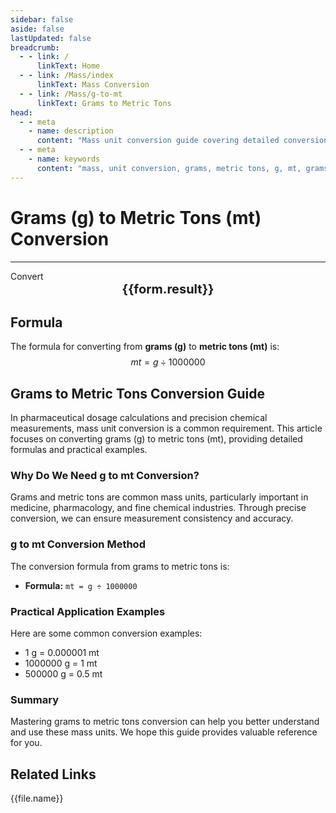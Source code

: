 ```yaml
---
sidebar: false
aside: false
lastUpdated: false
breadcrumb:
  - - link: /
      linkText: Home
  - - link: /Mass/index
      linkText: Mass Conversion
  - - link: /Mass/g-to-mt
      linkText: Grams to Metric Tons
head:
  - - meta
    - name: description
      content: "Mass unit conversion guide covering detailed conversion formulas and explanations from grams (g) to metric tons (mt)."
  - - meta
    - name: keywords
      content: "mass, unit conversion, grams, metric tons, g, mt, grams to metric tons, mass conversion guide"
---
```

# Grams (g) to Metric Tons (mt) Conversion
---
<script setup>
import { onMounted, reactive, inject, ref } from 'vue'
import { NButton, NForm, NFormItem, NInput, NInputNumber, NSelect, NCard, useMessage,NGrid ,NGi } from 'naive-ui'
import { defineClientComponent } from 'vitepress'
import { Mass } from '../files';

const convert = inject('convert')

const form = reactive({
  number: null,
  result: '',
})

const convertHandler = () => {
  if (form.number !== null && !isNaN(form.number)) {
    const convertedValue = parseFloat(form.number) / 1000000
    form.result = `${form.number}g = ${convertedValue.toFixed(6)}mt`
  } else {
    form.result = 'Please enter a valid number.'
  }
}
</script>

<n-form size="large" :model="form">
  <n-form-item label="Grams (g)">
    <n-input-number v-model:value="form.number" placeholder="Enter grams" style="width: 100%" />
  </n-form-item>
  <n-form-item>
    <n-button type="info" @click="convertHandler" block>Convert</n-button>
  </n-form-item>
</n-form>

<n-card  embedded :bordered="false" hoverable>
  <div  style="text-align:center;font-size:20px;">
    <strong>{{form.result}}</strong>
  </div>
</n-card>

## Formula

The formula for converting from **grams (g)** to **metric tons (mt)** is:
$$ mt = g \div 1000000 $$

## Grams to Metric Tons Conversion Guide

In pharmaceutical dosage calculations and precision chemical measurements, mass unit conversion is a common requirement. This article focuses on converting grams (g) to metric tons (mt), providing detailed formulas and practical examples.

### Why Do We Need g to mt Conversion?

Grams and metric tons are common mass units, particularly important in medicine, pharmacology, and fine chemical industries. Through precise conversion, we can ensure measurement consistency and accuracy.

### g to mt Conversion Method

The conversion formula from grams to metric tons is:

- **Formula:** `mt = g ÷ 1000000`

### Practical Application Examples

Here are some common conversion examples:

- 1 g = 0.000001 mt
- 1000000 g = 1 mt
- 500000 g = 0.5 mt

### Summary

Mastering grams to metric tons conversion can help you better understand and use these mass units. We hope this guide provides valuable reference for you.

## Related Links
<n-grid x-gap="12" :cols="2">
  <n-gi v-for="(file, index) in Mass" :key="index">
    <n-button
      text
      tag="a"
      :href="file.path"
      type="info"
    >
      {{file.name}}
    </n-button>
  </n-gi>
</n-grid>